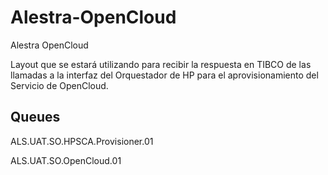 # Alestra-OpenCloud
Alestra OpenCloud

Layout que se estará utilizando para recibir la respuesta en TIBCO de las llamadas a la interfaz del Orquestador de HP para el aprovisionamiento del Servicio de OpenCloud.


Queues
------

ALS.UAT.SO.HPSCA.Provisioner.01

ALS.UAT.SO.OpenCloud.01
